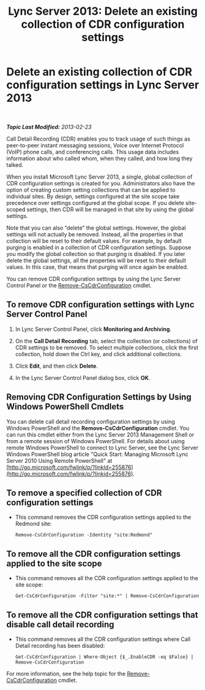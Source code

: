 ﻿---
title: 'Lync Server 2013: Delete an existing collection of CDR configuration settings'
TOCTitle: Delete an existing collection of CDR configuration settings
ms:assetid: 8ebf5da8-c0fc-498c-8d85-527d3be8479a
ms:mtpsurl: https://technet.microsoft.com/en-us/library/JJ688128(v=OCS.15)
ms:contentKeyID: 49733726
ms.date: 07/23/2014
mtps_version: v=OCS.15
---

<div data-xmlns="http://www.w3.org/1999/xhtml">

<div class="topic" data-xmlns="http://www.w3.org/1999/xhtml" data-msxsl="urn:schemas-microsoft-com:xslt" data-cs="http://msdn.microsoft.com/en-us/">

<div data-asp="http://msdn2.microsoft.com/asp">

# Delete an existing collection of CDR configuration settings in Lync Server 2013

</div>

<div id="mainSection">

<div id="mainBody">

<span> </span>

_**Topic Last Modified:** 2013-02-23_

Call Detail Recording (CDR) enables you to track usage of such things as peer-to-peer instant messaging sessions, Voice over Internet Protocol (VoIP) phone calls, and conferencing calls. This usage data includes information about who called whom, when they called, and how long they talked.

When you install Microsoft Lync Server 2013, a single, global collection of CDR configuration settings is created for you. Administrators also have the option of creating custom setting collections that can be applied to individual sites. By design, settings configured at the site scope take precedence over settings configured at the global scope. If you delete site-scoped settings, then CDR will be managed in that site by using the global settings.

Note that you can also “delete” the global settings. However, the global settings will not actually be removed. Instead, all the properties in that collection will be reset to their default values. For example, by default purging is enabled in a collection of CDR configuration settings. Suppose you modify the global collection so that purging is disabled. If you later delete the global settings, all the properties will be reset to their default values. In this case, that means that purging will once again be enabled.

You can remove CDR configuration settings by using the Lync Server Control Panel or the [Remove-CsCdrConfiguration](https://docs.microsoft.com/en-us/powershell/module/skype/Remove-CsCdrConfiguration) cmdlet.

<div>

## To remove CDR configuration settings with Lync Server Control Panel

1.  In Lync Server Control Panel, click **Monitoring and Archiving**.

2.  On the **Call Detail Recording** tab, select the collection (or collections) of CDR settings to be removed. To select multiple collections, click the first collection, hold down the Ctrl key, and click additional collections.

3.  Click **Edit**, and then click **Delete**.

4.  In the Lync Server Control Panel dialog box, click **OK**.

</div>

<div>

## Removing CDR Configuration Settings by Using Windows PowerShell Cmdlets

You can delete call detail recording configuration settings by using Windows PowerShell and the **Remove-CsCdrConfiguration** cmdlet. You can run this cmdlet either from the Lync Server 2013 Management Shell or from a remote session of Windows PowerShell. For details about using remote Windows PowerShell to connect to Lync Server, see the Lync Server Windows PowerShell blog article "Quick Start: Managing Microsoft Lync Server 2010 Using Remote PowerShell" at [http://go.microsoft.com/fwlink/p/?linkId=255876](http://go.microsoft.com/fwlink/p/?linkid=255876).

<div>

## To remove a specified collection of CDR configuration settings

  - This command removes the CDR configuration settings applied to the Redmond site:
    
        Remove-CsCdrConfiguration -Identity "site:Redmond"

</div>

<div>

## To remove all the CDR configuration settings applied to the site scope

  - This command removes all the CDR configuration settings applied to the site scope:
    
        Get-CsCdrConfiguration -Filter "site:*" | Remove-CsCdrConfiguration

</div>

<div>

## To remove all the CDR configuration settings that disable call detail recording

  - This command removes all the CDR configuration settings where Call Detail recording has been disabled:
    
        Get-CsCdrConfiguration | Where-Object {$_.EnableCDR -eq $False} | Remove-CsCdrConfiguration

</div>

For more information, see the help topic for the [Remove-CsCdrConfiguration](https://docs.microsoft.com/en-us/powershell/module/skype/Remove-CsCdrConfiguration) cmdlet.

</div>

</div>

<span> </span>

</div>

</div>

</div>

